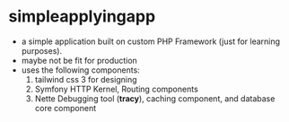 # simpleapplyingapp

* a simple application built on custom PHP Framework (just for learning purposes).
* maybe not be fit for production
* uses the following components:
  1. tailwind css 3 for designing
  2. Symfony HTTP Kernel, Routing components
  3. Nette Debugging tool (**tracy**), caching component, and database core component

